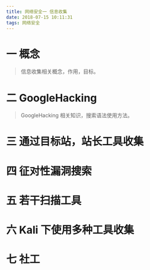 ```yaml
---
title: 网络安全一 信息收集
date: 2018-07-15 10:11:31
tags: 网络安全
---
```

# 一 概念
> 信息收集相关概念，作用，目标。

# 二 GoogleHacking
> GoogleHacking 相关知识，搜索语法使用方法。

# 三 通过目标站，站长工具收集

# 四 征对性漏洞搜索

# 五 若干扫描工具

# 六 Kali 下使用多种工具收集

# 七 社工